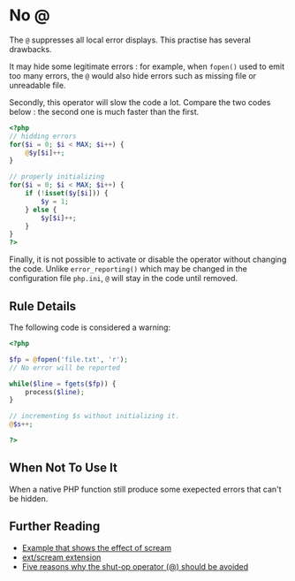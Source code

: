 <!-- Good Practices -->
# No @

The `@` suppresses all local error displays. This practise has several drawbacks.

It may hide some legitimate errors : for example, when `fopen()` used to emit too many errors, the `@` would also hide errors such as missing file or unreadable file. 

Secondly, this operator will slow the code a lot. Compare the two codes below : the second one is much faster than the first. 

```php
<?php
// hidding errors
for($i = 0; $i < MAX; $i++) {
    @$y[$i]++;
}

// properly initializing 
for($i = 0; $i < MAX; $i++) {
    if (!isset($y[$i])) {
        $y = 1;
    } else {
        $y[$i]++;
    }
}
?>
```

Finally, it is not possible to activate or disable the operator without changing the code. Unlike `error_reporting()` which may be changed in the configuration file `php.ini`, `@` will stay in the code until removed. 

## Rule Details

The following code is considered a warning:

```php
<?php

$fp = @fopen('file.txt', 'r');
// No error will be reported

while($line = fgets($fp)) {
	process($line);
}

// incrementing $s without initializing it.
@$s++;

?>
```

## When Not To Use It
When a native PHP function still produce some exepected errors that can't be hidden. 

## Further Reading 

* [Example that shows the effect of scream](http://php.net/scream.examples-simple)
* [ext/scream extension](http://pecl.php.net/package/scream)
* [Five reasons why the shut-op operator (@) should be avoided](http://derickrethans.nl/five-reasons-why-the-shutop-operator-should-be-avoided.html)
